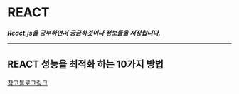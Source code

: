 # REACT

_**React.js을 공부하면서 궁금하것이나 정보들을 저장합니다.**_

---

## REACT 성능을 최적화 하는 10가지 방법

[참고블로그링크](https://uzihoon.com/post/ef453fd0-ab14-11ea-98ac-61734eebc216)
